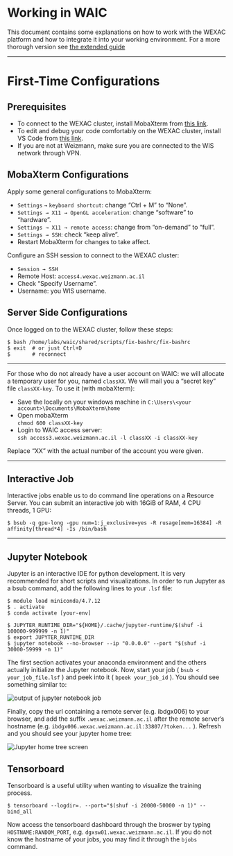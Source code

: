 # Working in WAIC
This document contains some explanations on how to work with the WEXAC platform and how to integrate it into your working environment. 
For a more thorough version see [the extended guide](https://paper.dropbox.com/published/Working-in-WAIC--BNEoueUkXGzVIrM8TC11ykILBg-QA8DVFXMFPOb5L4z7DvT2Et)

----------
# First-Time Configurations

## Prerequisites
- To connect to the WEXAC cluster, install MobaXterm from [this link](https://mobaxterm.mobatek.net/download.html).
- To edit and debug your code comfortably on the WEXAC cluster, install VS Code from [this link](https://code.visualstudio.com/).
- If you are not at Weizmann, make sure you are connected to the WIS network through VPN.

## MobaXterm Configurations

Apply some general configurations to MobaXterm:

- `Settings` `→` `keyboard shortcut`: change “Ctrl + M” to “None”.
- `Settings → X11 → OpenGL acceleration`: change “software” to “hardware”.
- `Settings → X11 → remote access`: change from “on-demand” to “full”.
- `Settings → SSH`: check “keep alive”.
- Restart MobaXterm for changes to take affect.

Configure an SSH session to connect to the WEXAC cluster:

- `Session → SSH`
- Remote Host: `access4.wexac.weizmann.ac.il`
- Check “Specify Username”.
- Username: you WIS username.
## Server Side Configurations

Once logged on to the WEXAC cluster, follow these steps:

    $ bash /home/labs/waic/shared/scripts/fix-bashrc/fix-bashrc
    $ exit  # or just Ctrl+D
    $       # reconnect

----------

For those who do not already have a user account on WAIC: we will allocate a temporary user for you, named `classXX`.
We will mail you a “secret key” file `classXX-key`.
To use it (with mobaXterm):  
- Save the locally on your windows machine in `C:\Users\<your account>\Documents\MobaXterm\home`
- Open mobaXterm  
  `chmod 600 classXX-key`
- Login to WAIC access server:  
  `ssh access3.wexac.weizmann.ac.il -l classXX -i classXX-key`  

Replace “XX” with the actual number of the account you were given.   

----------
    
## Interactive Job
Interactive jobs enable us to do command line operations on a Resource Server.
You can submit an interactive job with 16GiB of RAM, 4 CPU threads, 1 GPU:

    $ bsub -q gpu-long -gpu num=1:j_exclusive=yes -R rusage[mem=16384] -R affinity[thread*4] -Is /bin/bash
 
---------- 
 
## Jupyter Notebook

Jupyter is an interactive IDE for python development. It is very recommended for short scripts and visualizations.
In order to run Jupyter as a bsub command, add the following lines to your `.lsf` file:

    $ module load miniconda/4.7.12
    $ . activate
    $ conda activate [your-env]
    
    $ JUPYTER_RUNTIME_DIR="${HOME}/.cache/jupyter-runtime/$(shuf -i 100000-999999 -n 1)"
    $ export JUPYTER_RUNTIME_DIR
    $ jupyter notebook --no-browser --ip "0.0.0.0" --port "$(shuf -i 30000-59999 -n 1)"

The first section activates your anaconda environment and the others actually initialize the Jupyter notebook.
Now, start your job ( `bsub < your_job_file.lsf` ) and peek into it ( `bpeek your_job_id` ). 
You should see something similar to:

![output of jupyter notebook job](https://paper-attachments.dropbox.com/s_2BA2184B298312218670366F2059CCCF17C5EFC621E967D8D05F327C201618FD_1606668948097_image.png)


Finally, copy the url containing a remote server (e.g. ibdgx006) to your browser, and add the suffix `.wexac.weizmann.ac.il` after the remote server’s hostname (e.g. `ibdgx006.wexac.weizmann.ac.il:33807/?token...` ). Refresh and you should see your jupyter home tree:

![Jupyter home tree screen](https://paper-attachments.dropbox.com/s_2BA2184B298312218670366F2059CCCF17C5EFC621E967D8D05F327C201618FD_1606669078291_image.png)

## Tensorboard

Tensorboard is a useful utility when wanting to visualize the training process.

    $ tensorboard --logdir=. --port="$(shuf -i 20000-50000 -n 1)" --bind_all

Now access the tensorboard dashboard through the broswer by typing `HOSTNAME:RANDOM_PORT`, e.g. `dgxsw01.wexac.weizmann.ac.il`. If you do not know the hostname of your jobs, you may find it through the `bjobs` command.


